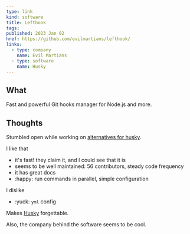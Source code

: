 ```yaml
---
type: link
kind: software
title: Lefthook
tags:
published: 2023 Jan 02
href: https://github.com/evilmartians/lefthook/
links:
  - type: company
    name: Evil Martians
  - type: software
    name: Husky
---
```


## What

Fast and powerful Git hooks manager for Node.js and more.

## Thoughts

Stumbled open while working on [alternatives for husky](/meta/why-not-husky).

I like that

- it's fast! they claim it, and I could see that it is
- seems to be well maintained: 56 contributors, steady code frequency
- it has great docs
- :happy: run commands in parallel, simple configuration

I dislike

- :yuck: `yml` config

Makes [Husky](/links/software/husky) forgettable.

Also, the company behind the software seems to be cool.
